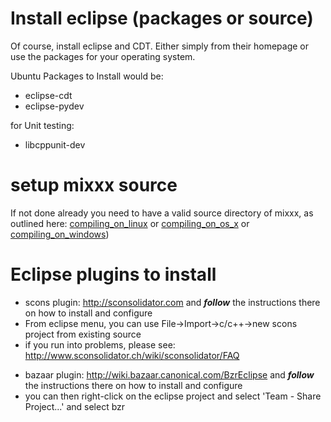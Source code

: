 # Install eclipse (packages or source)

Of course, install eclipse and CDT. Either simply from their homepage or
use the packages for your operating system.

Ubuntu Packages to Install would be:

  - eclipse-cdt
  - eclipse-pydev

for Unit testing:

  - libcppunit-dev

# setup mixxx source

If not done already you need to have a valid source directory of mixxx,
as outlined here: [compiling\_on\_linux](compiling_on_linux) or
[compiling\_on\_os\_x](compiling_on_os_x) or
[compiling\_on\_windows](compiling_on_windows))

# Eclipse plugins to install

  - scons plugin: <http://sconsolidator.com> and ***follow*** the
    instructions there on how to install and configure
  - From eclipse menu, you can use File-\>Import-\>c/c++-\>new scons
    project from existing source 
  - if you run into problems, please see:
    <http://www.sconsolidator.ch/wiki/sconsolidator/FAQ>

<!-- end list -->

  - bazaar plugin: <http://wiki.bazaar.canonical.com/BzrEclipse> and
    ***follow*** the instructions there on how to install and configure
  - you can then right-click on the eclipse project and select 'Team -
    Share Project...' and select bzr

